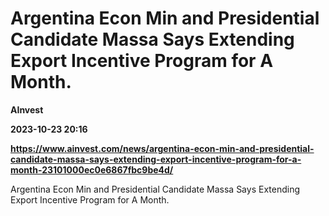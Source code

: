 # Argentina Econ Min and Presidential Candidate Massa Says Extending Export Incentive Program for A Month.
**AInvest**

**2023-10-23 20:16**

**https://www.ainvest.com/news/argentina-econ-min-and-presidential-candidate-massa-says-extending-export-incentive-program-for-a-month-23101000ec0e6867fbc9be4d/**

Argentina Econ Min and Presidential Candidate Massa Says Extending Export Incentive Program for A Month.